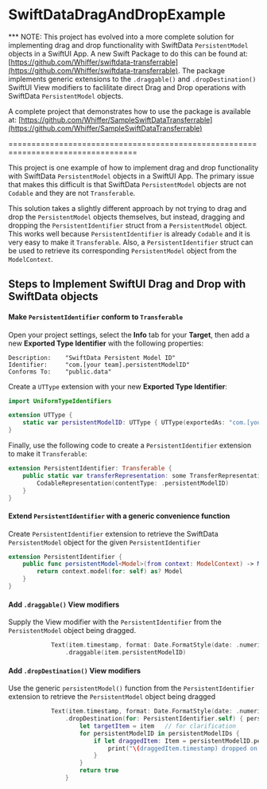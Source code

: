 # SwiftDataDragAndDropExample

*** NOTE: This project has evolved into a more complete solution for implementing drag and drop functionality with SwiftData `PersistentModel` objects in a SwiftUI App.
A new Swift Package to do this can be found at: [https://github.com/Whiffer/swiftdata-transferrable](https://github.com/Whiffer/swiftdata-transferrable).
The package implements generic extensions to the `.draggable()` and `.dropDestination()` SwiftUI View modifiers to faclilitate direct Drag and Drop operations with SwiftData `PersistentModel` objects.


A complete project that demonstrates how to use the package is available at: [https://github.com/Whiffer/SampleSwiftDataTransferrable](https://github.com/Whiffer/SampleSwiftDataTransferrable)

==================================================================================

This project is one example of how to implement drag and drop functionality with SwiftData `PersistentModel` objects in a SwiftUI App. The primary issue that makes this difficult is that SwiftData `PersistentModel` objects are not `Codable` and they are not `Transferable`.

This solution takes a slightly different approach by not trying to drag and drop the `PersistentModel` objects themselves, but instead, dragging and dropping the `PersistentIdentifier` struct from a `PersistentModel` object.  This works well because `PersistentIdentifier` is already `Codable` and it is very easy to make it `Transferable`.  Also, a `PersistentIdentifier` struct can be used to retrieve its corresponding `PersistentModel` object from the `ModelContext`.

## Steps to Implement SwiftUI Drag and Drop with SwiftData objects

#### Make `PersistentIdentifier` conform to `Transferable`
Open your project settings, select the **Info** tab for your **Target**, then add a new **Exported Type Identifier** with the following properties:
```
Description:    "SwiftData Persistent Model ID"
Identifier:     "com.[your team].persistentModelID"
Conforms To:    "public.data"
```
Create a `UTType` extension with your new **Exported Type Identifier**:
```swift
import UniformTypeIdentifiers

extension UTType {
    static var persistentModelID: UTType { UTType(exportedAs: "com.[your team].persistentModelID") }
}
```
Finally, use the following code to create a `PersistentIdentifier` extension to make it `Transferable`:
```swift
extension PersistentIdentifier: Transferable {
    public static var transferRepresentation: some TransferRepresentation {
        CodableRepresentation(contentType: .persistentModelID)
    }
}
```
#### Extend `PersistentIdentifier` with a generic convenience function
Create `PersistentIdentifier` extension to retrieve the SwiftData `PersistentModel` object for the given `PersistentIdentifier`
```swift
extension PersistentIdentifier {
    public func persistentModel<Model>(from context: ModelContext) -> Model? where Model : PersistentModel {
        return context.model(for: self) as? Model
    }
}
```
#### Add `.draggable()` View modifiers
Supply the View modifier with the `PersistentIdentifier` from the `PersistentModel` object being dragged.
```swift
            Text(item.timestamp, format: Date.FormatStyle(date: .numeric, time: .standard))
                .draggable(item.persistentModelID)
```
#### Add `.dropDestination()` View modifiers
Use the generic `persistentModel()` function from the `PersistentIdentifier` extension to retrieve the `PersistentModel` object being dragged
```swift
            Text(item.timestamp, format: Date.FormatStyle(date: .numeric, time: .standard))
                .dropDestination(for: PersistentIdentifier.self) { persistentModelIDs, _ in
                    let targetItem = item   // for clarification
                    for persistentModelID in persistentModelIDs {
                        if let draggedItem: Item = persistentModelID.persistentModel(from: self.modelContext) {
                            print("\(draggedItem.timestamp) dropped on: \(targetItem.timestamp)")
                        }
                    }
                    return true
                }
```

